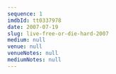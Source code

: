 ```yaml
---
sequence: 1
imdbId: tt0337978
date: 2007-07-19
slug: live-free-or-die-hard-2007
medium: null
venue: null
venueNotes: null
mediumNotes: null
---
```


